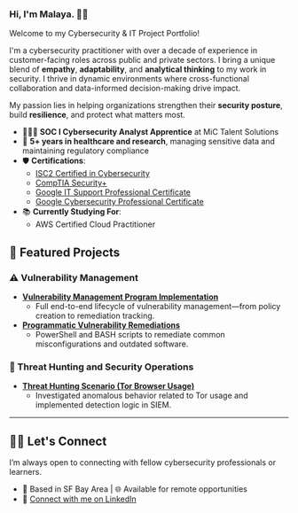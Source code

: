 ### Hi, I'm Malaya. 👋🏾 

Welcome to my Cybersecurity & IT Project Portfolio!

I'm a cybersecurity practitioner with over a decade of experience in customer-facing roles across public and private sectors. I bring a unique blend of **empathy**, **adaptability**, and **analytical thinking** to my work in security. I thrive in dynamic environments where cross-functional collaboration and data-informed decision-making drive impact.

My passion lies in helping organizations strengthen their **security posture**, build **resilience**, and protect what matters most.

- 👩🏾‍💻 **SOC I Cybersecurity Analyst Apprentice** at MiC Talent Solutions  
- 🏥 **5+ years in healthcare and research**, managing sensitive data and maintaining regulatory compliance  
- 🛡️ **Certifications**:  
  - [ISC2 Certified in Cybersecurity](https://drive.google.com/file/d/1e5b-87hSjKbujpHuLJQ8yyWORJVac9Qk/view?usp=sharing)
  - [CompTIA Security+](https://drive.google.com/file/d/1PZ3bCFNR6ekGCDT9IBXWl2Ju_ZKOZ-nf/view?usp=sharing)  
  - [Google IT Support Professional Certificate](https://drive.google.com/file/d/148t_BbIvF_kDBkyfoFhRpP-5IuYnqu_S/view?usp=sharing)
  - [Google Cybersecurity Professional Certificate](https://drive.google.com/file/d/1Rzqub5khBzRl2M70WKEAgiPpiK2w_sg_/view?usp=sharing)  
- 📚 **Currently Studying For**:  
  - AWS Certified Cloud Practitioner

## 🎯 Featured Projects
 
### ⚠️ Vulnerability Management

- **[Vulnerability Management Program Implementation](https://github.com/malaya-m/vulnerability-management-program/)**
   - Full end-to-end lifecycle of vulnerability management—from policy creation to remediation tracking.
- **[Programmatic Vulnerability Remediations](https://github.com/)**
   - PowerShell and BASH scripts to remediate common misconfigurations and outdated software.

### 🚨 Threat Hunting and Security Operations

- **[Threat Hunting Scenario (Tor Browser Usage)](https://github.com/malaya-m/threat-hunting-scenario-tor)**
   - Investigated anomalous behavior related to Tor usage and implemented detection logic in SIEM.

---

## 🤝🏾 Let's Connect
I’m always open to connecting with fellow cybersecurity professionals or learners.
- 📍 Based in SF Bay Area | 🌐 Available for remote opportunities
- 🔗 [Connect with me on LinkedIn](https://www.linkedin.com/in/malayamanacop)
